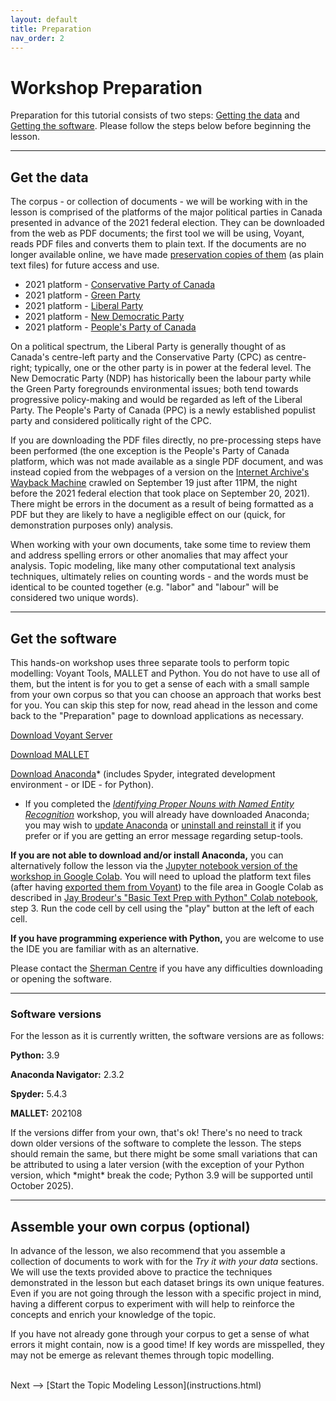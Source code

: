 ```yaml
---
layout: default
title: Preparation
nav_order: 2
---
```



# Workshop Preparation 

Preparation for this tutorial consists of two steps: [Getting the data](#get-the-data) and [Getting the software](#get-the-software). Please follow the steps below before beginning the lesson.

<hr />
  
## Get the data

The corpus - or collection of documents - we will be working with in the lesson is comprised of the platforms of the major political parties in Canada presented in advance of the 2021 federal election. They can be downloaded from the web as PDF documents; the first tool we will be using, Voyant, reads PDF files and converts them to plain text. If the documents are no longer available online, we have made [preservation copies of them](https://github.com/scds/text-analysis-3/blob/main/assets/lesson-corpus.zip) (as plain text files) for future access and use. 

* 2021 platform - [Conservative Party of Canada](https://web.archive.org/web/20210922084914/https://cpcassets.conservative.ca/wp-content/uploads/2021/09/08200659/e4cd8c0115c3ea0.pdf)
* 2021 platform - [Green Party](https://www.greenparty.ca/sites/default/files/gpc_platform_en_v-02.pdf)
* 2021 platform - [Liberal Party](https://liberal.ca/wp-content/uploads/sites/292/2021/09/Platform-Forward-For-Everyone.pdf)
* 2021 platform - [New Democratic Party](https://xfer.ndp.ca/2021/Commitments/Ready%20for%20Better%20-%20NDP%202021%20commitments.pdf)
* 2021 platform - [People's Party of Canada](assets/2021-platform_PPC.txt)

On a political spectrum, the Liberal Party is generally thought of as Canada's centre-left party and the Conservative Party (CPC)  as centre-right; typically, one or the other party is in power at the federal level. The New Democratic Party (NDP) has historically been the labour party while the Green Party foregrounds environmental issues; both tend towards progressive policy-making and would be regarded as left of the Liberal Party. The People's Party of Canada (PPC) is a newly established populist party and considered politically right of the CPC.

If you are downloading the PDF files directly, no pre-processing steps have been performed (the one exception is the People's Party of Canada platform, which was not made available as a single PDF document, and was instead copied from the webpages of a version on the [Internet Archive's Wayback Machine]([https://archive.org/web/](https://web.archive.org/web/20210920230740/https://www.peoplespartyofcanada.ca/platform)) crawled on September 19 just after 11PM, the night before the 2021 federal election that took place on September 20, 2021). There might be errors in the document as a result of being formatted as a PDF but they are likely to have a negligible effect on our (quick, for demonstration purposes only) analysis.

When working with your own documents, take some time to review them and address spelling errors or other anomalies that may affect your analysis. Topic modeling, like many other computational text analysis techniques, ultimately relies on counting words - and the words must be identical to be counted together (e.g. "labor" and "labour" will be considered two unique words).

<hr />

## Get the software

This hands-on workshop uses three separate tools to perform topic modelling: Voyant Tools, MALLET and Python. You do not have to use all of them, but the intent is for you to get a sense of each with a small sample from your own corpus so that you can choose an approach that works best for you. You can skip this step for now, read ahead in the lesson and come back to the "Preparation" page to download applications as necessary.

[Download Voyant Server](https://voyant-tools.org/docs/#!/guide/server)

[Download MALLET](https://mimno.github.io/Mallet/)

[Download Anaconda](https://www.anaconda.com/products/individual)* (includes Spyder, integrated development environment - or IDE - for Python).

* If you completed the *[Identifying Proper Nouns with Named Entity Recognition](https://scds.github.io/text-analysis-2/)* workshop, you will already have downloaded Anaconda; you may wish to [update Anaconda](https://docs.anaconda.com/anaconda/install/update-version/) or [uninstall and reinstall it](https://docs.anaconda.com/anaconda/install/uninstall/) if you prefer or if you are getting an error message regarding setup-tools.

**If you are not able to download and/or install Anaconda,** you can alternatively follow the lesson via the [Jupyter notebook version of the workshop in Google Colab](https://colab.research.google.com/drive/1biLTOz5Va-824g7o94Le9QIRM0jxx2ty?usp=sharing). You will need to upload the platform text files (after having [exported them from Voyant]([tmv.html#2-explore-the-voyant-dashboard)) to the file area in Google Colab as described in [Jay Brodeur's "Basic Text Prep with Python" Colab notebook](https://colab.research.google.com/drive/1ynkHM3WOQUGj9mj8R060p3BYqI6ThbAj?usp=sharing), step 3. Run the code cell by cell using the "play" button at the left of each cell. 

**If you have programming experience with Python,** you are welcome to use the IDE you are familiar with as an alternative.

Please contact the [Sherman Centre](mailto:scds@mcmaster.ca) if you have any difficulties downloading or opening the software.

<hr />

### Software versions

For the lesson as it is currently written, the software versions are as follows:

**Python:** 3.9

**Anaconda Navigator:** 2.3.2

**Spyder:** 5.4.3

**MALLET:** 202108

If the versions differ from your own, that's ok! There's no need to track down older versions of the software to complete the lesson. The steps should remain the same, but there might be some small variations that can be attributed to using a later version (with the exception of your Python version, which \*might\* break the code; Python 3.9 will be supported until October 2025).

<hr />

## Assemble your own corpus (optional)

In advance of the lesson, we also recommend that you assemble a collection of documents to work with for the *Try it with your data* sections. We will use the texts provided above to practice the techniques demonstrated in the lesson but each dataset brings its own unique features. Even if you are not going through the lesson with a specific project in mind, having a different corpus to experiment with will help to reinforce the concepts and enrich your knowledge of the topic.

If you have not already gone through your corpus to get a sense of what errors it might contain, now is a good time! If key words are misspelled, they may not be emerge as relevant themes through topic modelling.

<br />
Next --> [Start the Topic Modeling Lesson](instructions.html)
